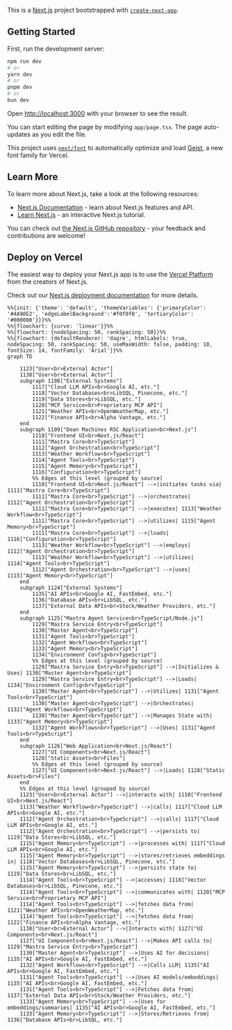 This is a [Next.js](https://nextjs.org) project bootstrapped with [`create-next-app`](https://nextjs.org/docs/app/api-reference/cli/create-next-app).

## Getting Started

First, run the development server:

```bash
npm run dev
# or
yarn dev
# or
pnpm dev
# or
bun dev
```

Open [http://localhost:3000](http://localhost:3000) with your browser to see the result.

You can start editing the page by modifying `app/page.tsx`. The page auto-updates as you edit the file.

This project uses [`next/font`](https://nextjs.org/docs/app/building-your-application/optimizing/fonts) to automatically optimize and load [Geist](https://vercel.com/font), a new font family for Vercel.

## Learn More

To learn more about Next.js, take a look at the following resources:

- [Next.js Documentation](https://nextjs.org/docs) - learn about Next.js features and API.
- [Learn Next.js](https://nextjs.org/learn) - an interactive Next.js tutorial.

You can check out [the Next.js GitHub repository](https://github.com/vercel/next.js) - your feedback and contributions are welcome!

## Deploy on Vercel

The easiest way to deploy your Next.js app is to use the [Vercel Platform](https://vercel.com/new?utm_medium=default-template&filter=next.js&utm_source=create-next-app&utm_campaign=create-next-app-readme) from the creators of Next.js.

Check out our [Next.js deployment documentation](https://nextjs.org/docs/app/building-your-application/deploying) for more details.

```mermaid
%%{init: {'theme': 'default', 'themeVariables': {'primaryColor': '#4A90E2', 'edgeLabelBackground':'#f0f0f0', 'tertiaryColor': '#000000'}}}%%
%%{flowchart: {curve: 'linear'}}%%
%%{flowchart: {nodeSpacing: 50, rankSpacing: 50}}%%
%%{flowchart: {defaultRenderer: 'dagre', htmlLabels: true, nodeSpacing: 50, rankSpacing: 50, useMaxWidth: false, padding: 10, fontSize: 14, fontFamily: 'Arial'}}%%
graph TD

    1123["User<br>External Actor"]
    1138["User<br>External Actor"]
    subgraph 1108["External Systems"]
        1117["Cloud LLM APIs<br>Google AI, etc."]
        1118["Vector Databases<br>LibSQL, Pinecone, etc."]
        1119["Data Stores<br>LibSQL, etc."]
        1120["MCP Service<br>Proprietary MCP API"]
        1121["Weather APIs<br>OpenWeatherMap, etc."]
        1122["Finance APIs<br>Alpha Vantage, etc."]
    end
    subgraph 1109["Dean Machines RSC Application<br>Next.js"]
        1110["Frontend UI<br>Next.js/React"]
        1111["Mastra Core<br>TypeScript"]
        1112["Agent Orchestration<br>TypeScript"]
        1113["Weather Workflow<br>TypeScript"]
        1114["Agent Tools<br>TypeScript"]
        1115["Agent Memory<br>TypeScript"]
        1116["Configuration<br>TypeScript"]
        %% Edges at this level (grouped by source)
        1110["Frontend UI<br>Next.js/React"] -->|initiates tasks via| 1111["Mastra Core<br>TypeScript"]
        1111["Mastra Core<br>TypeScript"] -->|orchestrates| 1112["Agent Orchestration<br>TypeScript"]
        1111["Mastra Core<br>TypeScript"] -->|executes| 1113["Weather Workflow<br>TypeScript"]
        1111["Mastra Core<br>TypeScript"] -->|utilizes| 1115["Agent Memory<br>TypeScript"]
        1111["Mastra Core<br>TypeScript"] -->|loads| 1116["Configuration<br>TypeScript"]
        1113["Weather Workflow<br>TypeScript"] -->|employs| 1112["Agent Orchestration<br>TypeScript"]
        1113["Weather Workflow<br>TypeScript"] -->|utilizes| 1114["Agent Tools<br>TypeScript"]
        1112["Agent Orchestration<br>TypeScript"] -->|uses| 1115["Agent Memory<br>TypeScript"]
    end
    subgraph 1124["External Systems"]
        1135["AI APIs<br>Google AI, FastEmbed, etc."]
        1136["Database APIs<br>LibSQL, etc."]
        1137["External Data APIs<br>Stock/Weather Providers, etc."]
    end
    subgraph 1125["Mastra Agent Service<br>TypeScript/Node.js"]
        1129["Mastra Service Entry<br>TypeScript"]
        1130["Master Agent<br>TypeScript"]
        1131["Agent Tools<br>TypeScript"]
        1132["Agent Workflows<br>TypeScript"]
        1133["Agent Memory<br>TypeScript"]
        1134["Environment Config<br>TypeScript"]
        %% Edges at this level (grouped by source)
        1129["Mastra Service Entry<br>TypeScript"] -->|Initializes & Uses| 1130["Master Agent<br>TypeScript"]
        1129["Mastra Service Entry<br>TypeScript"] -->|Loads| 1134["Environment Config<br>TypeScript"]
        1130["Master Agent<br>TypeScript"] -->|Utilizes| 1131["Agent Tools<br>TypeScript"]
        1130["Master Agent<br>TypeScript"] -->|Orchestrates| 1132["Agent Workflows<br>TypeScript"]
        1130["Master Agent<br>TypeScript"] -->|Manages State with| 1133["Agent Memory<br>TypeScript"]
        1132["Agent Workflows<br>TypeScript"] -->|Uses| 1131["Agent Tools<br>TypeScript"]
    end
    subgraph 1126["Web Application<br>Next.js/React"]
        1127["UI Components<br>Next.js/React"]
        1128["Static Assets<br>Files"]
        %% Edges at this level (grouped by source)
        1127["UI Components<br>Next.js/React"] -->|Loads| 1128["Static Assets<br>Files"]
    end
    %% Edges at this level (grouped by source)
    1123["User<br>External Actor"] -->|interacts with| 1110["Frontend UI<br>Next.js/React"]
    1113["Weather Workflow<br>TypeScript"] -->|calls| 1117["Cloud LLM APIs<br>Google AI, etc."]
    1112["Agent Orchestration<br>TypeScript"] -->|calls| 1117["Cloud LLM APIs<br>Google AI, etc."]
    1112["Agent Orchestration<br>TypeScript"] -->|persists to| 1119["Data Stores<br>LibSQL, etc."]
    1115["Agent Memory<br>TypeScript"] -->|processes with| 1117["Cloud LLM APIs<br>Google AI, etc."]
    1115["Agent Memory<br>TypeScript"] -->|stores/retrieves embeddings in| 1118["Vector Databases<br>LibSQL, Pinecone, etc."]
    1115["Agent Memory<br>TypeScript"] -->|persists state to| 1119["Data Stores<br>LibSQL, etc."]
    1114["Agent Tools<br>TypeScript"] -->|accesses| 1118["Vector Databases<br>LibSQL, Pinecone, etc."]
    1114["Agent Tools<br>TypeScript"] -->|communicates with| 1120["MCP Service<br>Proprietary MCP API"]
    1114["Agent Tools<br>TypeScript"] -->|fetches data from| 1121["Weather APIs<br>OpenWeatherMap, etc."]
    1114["Agent Tools<br>TypeScript"] -->|fetches data from| 1122["Finance APIs<br>Alpha Vantage, etc."]
    1138["User<br>External Actor"] -->|Interacts with| 1127["UI Components<br>Next.js/React"]
    1127["UI Components<br>Next.js/React"] -->|Makes API calls to| 1129["Mastra Service Entry<br>TypeScript"]
    1130["Master Agent<br>TypeScript"] -->|Uses AI for decisions| 1135["AI APIs<br>Google AI, FastEmbed, etc."]
    1132["Agent Workflows<br>TypeScript"] -->|Calls LLM| 1135["AI APIs<br>Google AI, FastEmbed, etc."]
    1131["Agent Tools<br>TypeScript"] -->|Uses AI models/embeddings| 1135["AI APIs<br>Google AI, FastEmbed, etc."]
    1131["Agent Tools<br>TypeScript"] -->|Fetches data from| 1137["External Data APIs<br>Stock/Weather Providers, etc."]
    1133["Agent Memory<br>TypeScript"] -->|Uses for embeddings/summaries| 1135["AI APIs<br>Google AI, FastEmbed, etc."]
    1133["Agent Memory<br>TypeScript"] -->|Stores/Retrieves from| 1136["Database APIs<br>LibSQL, etc."]
```
